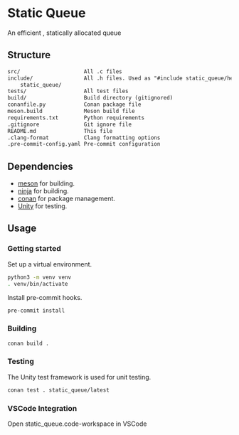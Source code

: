 # Static Queue

An efficient , statically allocated queue

## Structure

```txt
src/                    All .c files
include/                All .h files. Used as "#include static_queue/header.h"
    static_queue/
tests/                  All test files
build/                  Build directory (gitignored)
conanfile.py            Conan package file
meson.build             Meson build file
requirements.txt        Python requirements
.gitignore              Git ignore file
README.md               This file
.clang-format           Clang formatting options
.pre-commit-config.yaml Pre-commit configuration
```

## Dependencies

- [meson](https://mesonbuild.com/) for building.
- [ninja](https://ninja-build.org/) for building.
- [conan](https://conan.io/) for package management.
- [Unity](https://www.throwtheswitch.org/unity) for testing.

## Usage

### Getting started

Set up a virtual environment.

```bash
python3 -m venv venv
. venv/bin/activate
```

Install pre-commit hooks.

```bash
pre-commit install
```

### Building

```bash
conan build .
```

### Testing

The Unity test framework is used for unit testing.

```bash
conan test . static_queue/latest
```

### VSCode Integration

Open static_queue.code-workspace in VSCode
